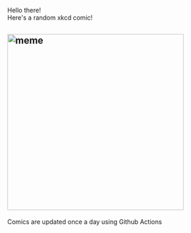 Hello there! <br>Here's a random xkcd comic!<br>
## <img src="https://imgs.xkcd.com/comics/reverse_euphemisms.png" alt="meme" width="400"/><br>
Comics are updated once a day using Github Actions